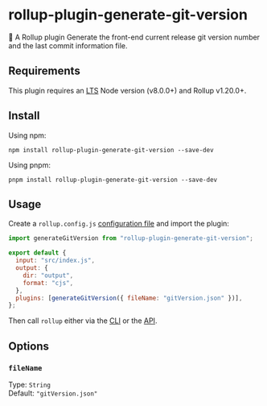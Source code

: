 # rollup-plugin-generate-git-version

🍣 A Rollup plugin Generate the front-end current release git version number and the last commit information file.

## Requirements

This plugin requires an [LTS](https://github.com/nodejs/Release) Node version (v8.0.0+) and Rollup v1.20.0+.

## Install

Using npm:

```console
npm install rollup-plugin-generate-git-version --save-dev
```

Using pnpm:

```console
pnpm install rollup-plugin-generate-git-version --save-dev
```

## Usage

Create a `rollup.config.js` [configuration file](https://www.rollupjs.org/guide/en/#configuration-files) and import the plugin:

```js
import generateGitVersion from "rollup-plugin-generate-git-version";

export default {
  input: "src/index.js",
  output: {
    dir: "output",
    format: "cjs",
  },
  plugins: [generateGitVersion({ fileName: "gitVersion.json" })],
};
```

Then call `rollup` either via the [CLI](https://www.rollupjs.org/guide/en/#command-line-reference) or the [API](https://www.rollupjs.org/guide/en/#javascript-api).

## Options

### `fileName`

Type: `String`<br>
Default: `"gitVersion.json"`
